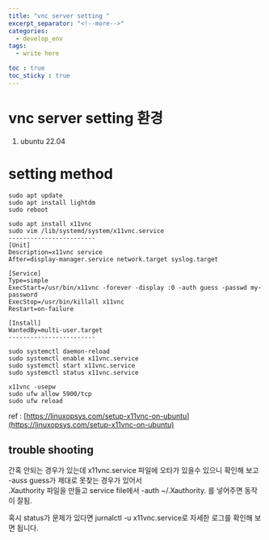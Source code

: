 ```yaml
---
title: "vnc server setting "
excerpt_separator: "<!--more-->"
categories:
  - develop_env
tags:
  - write here

toc : true
toc_sticky : true
---
```


# vnc server setting 환경
1. ubuntu 22.04

# setting method
```
sudo apt update
sudo apt install lightdm
sudo reboot

sudo apt install x11vnc
sudo vim /lib/systemd/system/x11vnc.service
------------------------
[Unit]
Description=x11vnc service
After=display-manager.service network.target syslog.target

[Service]
Type=simple
ExecStart=/usr/bin/x11vnc -forever -display :0 -auth guess -passwd my-password
ExecStop=/usr/bin/killall x11vnc
Restart=on-failure

[Install]
WantedBy=multi-user.target
------------------------

sudo systemctl daemon-reload
sudo systemctl enable x11vnc.service
sudo systemctl start x11vnc.service
sudo systemctl status x11vnc.service

x11vnc -usepw
sudo ufw allow 5900/tcp
sudo ufw reload

```

ref : [https://linuxopsys.com/setup-x11vnc-on-ubuntu](https://linuxopsys.com/setup-x11vnc-on-ubuntu)    

## trouble shooting
간혹 안되는 경우가 있는데 x11vnc.service 파일에 오타가 있을수 있으니 확인해 보고   
-auss guess가 제대로 못찾는 경우가 있어서    
.Xauthority 파일을 만들고 service file에서 -auth ~/.Xauthority. 를 넣어주면 동작이 잘됨.    

혹시 status가 문제가 있다면 jurnalctl -u x11vnc.service로 자세한 로그를 확인해 보면 됩니다.     

